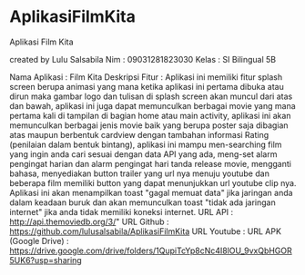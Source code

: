# AplikasiFilmKita
Aplikasi Film Kita

created by Lulu Salsabila
Nim : 09031281823030
Kelas : SI Bilingual 5B

Nama Aplikasi : Film Kita
Deskripsi Fitur :
Aplikasi ini memiliki fitur splash screen berupa animasi yang mana 
ketika aplikasi ini pertama dibuka atau dirun maka gambar logo dan tulisan di splash screen akan muncul dari atas dan bawah, 
aplikasi ini juga dapat memunculkan berbagai movie yang mana pertama kali di tampilan di bagian home atau main activity, 
aplikasi ini akan memunculkan berbagai jenis movie baik yang berupa poster saja dibagian atas maupun berbentuk cardview 
dengan tambahan informasi Rating (penilaian dalam bentuk bintang), 
aplikasi ini mampu men-searching film yang ingin anda cari sesuai dengan data API yang ada, 
meng-set alarm pengingat harian dan alarm pengingat hari tanda release movie, 
mengganti bahasa, menyediakan button trailer yang url nya menuju youtube dan beberapa film memiliki button yang dapat menunjukkan url youtube clip nya. 
Aplikasi ini akan menampilkan toast "gagal memuat data" 
jika jaringan anda dalam keadaan buruk dan akan memunculkan toast "tidak ada jaringan internet" jika anda tidak memiliki koneksi internet.
URL API : http://api.themoviedb.org/3/"
URL Github : https://github.com/lulusalsabila/AplikasiFilmKita
URL Youtube : 
URL APK (Google Drive) : https://drive.google.com/drive/folders/1QupiTcYp8cNc4I8lOU_9vxQbHGOR5UK6?usp=sharing

